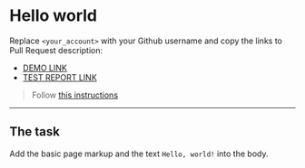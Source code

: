 # Hello world
Replace `<your_account>` with your Github username and copy the links to Pull Request description:
- [DEMO LINK](https://NVyrsta.github.io/layout_hello-world/)
- [TEST REPORT LINK](https://NVyrsta.github.io/layout_hello-world/report/html_report/)

> Follow [this instructions](https://mate-academy.github.io/layout_task-guideline/#how-to-solve-the-layout-tasks-on-github)
___

## The task
Add the basic page markup and the text `Hello, world!` into the body.
